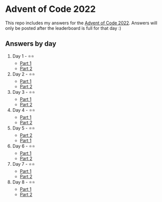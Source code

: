 # Advent of Code 2022

This repo includes my answers for the [Advent of Code 2022](https://adventofcode.com/). Answers will only be posted after the leaderboard is full for that day :)

## Answers by day

1. Day 1 - ⭐️⭐️
    - [Part 1](day-1/part-1.py)
    - [Part 2](day-1/part-2.py)
2. Day 2 - ⭐️⭐️
    - [Part 1](day-2/part-1.py)
    - [Part 2](day-2/part-2.py)
3. Day 3 - ⭐️⭐️
    - [Part 1](day-3/part-1.py)
    - [Part 2](day-3/part-2.py)
4. Day 4 - ⭐️⭐️
    - [Part 1](day-4/part-1.py)
    - [Part 2](day-4/part-2.py)
5. Day 5 - ⭐️⭐️
    - [Part 2](day-5/part-2.py)
    - [Part 1](day-5/part-1.py)
6. Day 6 - ⭐️⭐️
    - [Part 1](day-6/part-1.py)
    - [Part 2](day-6/part-2.py)
7. Day 7 - ⭐️⭐️
    - [Part 1](day-7/part-1.py)
    - [Part 2](day-7/part-2.py)
8. Day 8 - ⭐️⭐️
    - [Part 1](day-8/part-1.py)
    - [Part 2](day-8/part-2.py)
